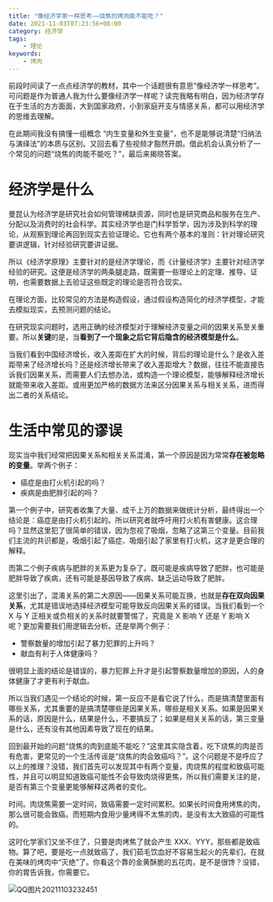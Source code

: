 ```yaml
---
title: "像经济学家一样思考——烧焦的烤肉能不能吃？"
date: 2021-11-03T07:23:56+08:00
category: 经济学
tags:
    - 理论
keywords:
    - 烤肉
---
```


前段时间读了一点点经济学的教材，其中一个话题很有意思“像经济学一样思考”。可问题是作为普通人我为什么要像经济学一样呢？读完我略有明白，因为经济学存在于生活的方方面面，大到国家政府，小到家庭开支与情感关系，都可以用经济学的思维去理解。



在此期间我没有搞懂一组概念 “内生变量和外生变量”，也不是能够说清楚“归纳法与演绎法”的本质与区别。又回去看了些视频才豁然开朗。借此机会认真分析了一个常见的问题“烧焦的肉能不能吃？”，最后来揭晓答案。



# 经济学是什么

曼昆认为经济学是研究社会如何管理稀缺资源，同时也是研究商品和服务在生产、分配以及消费时的社会科学。其实经济学也是门科学哲学，因为涉及到科学的理论，从观察到理论再回到现实去验证理论。它也有两个基本的准则：针对理论研究要讲逻辑，针对经验研究要讲证据。



所以《经济学原理》主要针对的是经济学理论，而《计量经济学》主要针对经济学经验的研究。这便是经济学的两条腿走路，既需要一些理论上的定理、推导、证明，也需要数据上去验证这些既定的理论是否符合现实。



在理论方面，比较常见的方法是构造假设，通过假设构造简化的经济学模型，才能去模拟现实，去预测问题的结论。



在研究现实问题时，选用正确的经济模型对于理解经济变量之间的因果关系至关重要。所以**关键**的是，当**看到了一个现象之后它背后隐含的经济模型是什么**。



当我们看到中国经济增长，收入差距在扩大的时候，背后的理论是什么？是收入差距带来了经济增长吗？还是经济增长带来了收入差距增大？数据，往往不能直接告诉我们因果关系，而需要人们去想办法，或构造一个理论模型，能够解释经济增长就能带来收入差距。或用更加严格的数据方法来区分因果关系与相关关系，进而得出二者的关系结论。



# 生活中常见的谬误

现实当中我们经常把因果关系和相关关系混淆，第一个原因是因为常常**存在被忽略的变量**。举两个例子：

- 癌症是由打火机引起的吗？
- 疾病是由肥胖引起的吗？



第一个例子中，研究者收集了大量、成千上万的数据来做统计分析，最终得出一个结论是：癌症是由打火机引起的。所以研究者就呼吁用打火机有害健康。这合理吗？显然这里犯了很简单的错误，因为忽视了吸烟，忽略了这第三个变量。目前我们主流的共识都是，吸烟引起了癌症、吸烟引起了家里有打火机，这才是更合理的解释。



而第二个例子疾病与肥胖的关系更为复杂了。既可能是疾病导致了肥胖，也可能是肥胖导致了疾病，还有可能是基因导致了疾病、缺乏运动导致了肥胖。



这里引出了，混淆关系的第二大原因——因果关系可能互换，也就是**存在双向因果关系**，尤其是错误地选择经济模型可能导致反向因果关系的错误。当我们看到一个 X 与 Y 正相关或负相关的关系时就要警惕了，究竟是 X 影响 Y 还是 Y 影响 X 呢？更加需要我们用逻辑去分析。还是举两个例子：

- 警察数量的增加引起了暴力犯罪的上升吗？
- 献血有利于人体健康吗？



很明显上面的结论是错误的，暴力犯罪上升才是引起警察数量增加的原因，人的身体健康了才更有利于献血。



所以当我们遇见一个结论的时候，第一反应不是看它说了什么，而是搞清楚里面有哪些关系，尤其重要的是搞清楚哪些是因果关系，哪些是相关关系。如果是因果关系的话，原因是什么，结果是什么，不要搞反了；如果是相关关系的话，第三变量是什么，还有没有其他因素导致了现在的结果。



回到最开始的问题“烧焦的肉到底能不能吃？”这里其实隐含着，吃下烧焦的肉是否有危害，更常见的一个生活传谣是“烧焦的肉会致癌吗？”。这个问题是不是呼应了以上的推理？没错，我们首先可以发现其中有两个变量，肉烧焦的程度和致癌可能性，并且可以明显知道致癌可能性不会导致肉烧得更焦，所以我们需要关注的是，是否有第三个变量更能够解释这两者的变化。



时间。肉烧焦需要一定时间，致癌需要一定时间累积。如果长时间食用烤焦的肉，那么很可能会致癌。而短期内食用少量烤得不太焦的肉，是没有太大致癌的可能性的。



这时化学家们又坐不住了，只要是肉烤焦了就会产生 XXX、YYY，那些都是致癌物。算了吧，要是吃一点就致癌了，我们茹毛饮血好不容易生起火的先辈们，在就在美味的烤肉中“灭绝”了。你看这个靠的金黄酥脆的五花肉，是不是很馋？没错，你的胃告诉我，你需要它。

![QQ图片20211103232451](https://cdn.jsdelivr.net/gh/JupiterXue/PictureBed/BlogImg/202111032325233.jpg)

